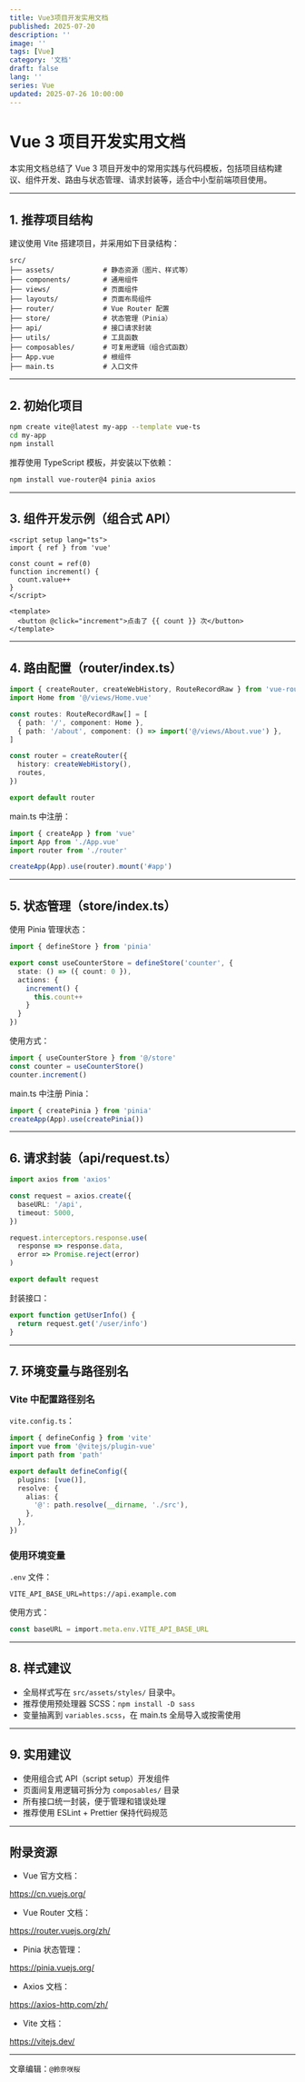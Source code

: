 ```yaml
---
title: Vue3项目开发实用文档
published: 2025-07-20
description: ''
image: ''
tags: [Vue]
category: '文档'
draft: false 
lang: ''
series: Vue
updated: 2025-07-26 10:00:00
---
```


# Vue 3 项目开发实用文档

本实用文档总结了 Vue 3 项目开发中的常用实践与代码模板，包括项目结构建议、组件开发、路由与状态管理、请求封装等，适合中小型前端项目使用。

---

## 1. 推荐项目结构

建议使用 Vite 搭建项目，并采用如下目录结构：

```
src/
├── assets/            # 静态资源（图片、样式等）
├── components/        # 通用组件
├── views/             # 页面组件
├── layouts/           # 页面布局组件
├── router/            # Vue Router 配置
├── store/             # 状态管理（Pinia）
├── api/               # 接口请求封装
├── utils/             # 工具函数
├── composables/       # 可复用逻辑（组合式函数）
├── App.vue            # 根组件
├── main.ts            # 入口文件
```

---

## 2. 初始化项目

```bash
npm create vite@latest my-app --template vue-ts
cd my-app
npm install
```

推荐使用 TypeScript 模板，并安装以下依赖：

```bash
npm install vue-router@4 pinia axios
```

---

## 3. 组件开发示例（组合式 API）

```vue
<script setup lang="ts">
import { ref } from 'vue'

const count = ref(0)
function increment() {
  count.value++
}
</script>

<template>
  <button @click="increment">点击了 {{ count }} 次</button>
</template>
```

---

## 4. 路由配置（router/index.ts）

```ts
import { createRouter, createWebHistory, RouteRecordRaw } from 'vue-router'
import Home from '@/views/Home.vue'

const routes: RouteRecordRaw[] = [
  { path: '/', component: Home },
  { path: '/about', component: () => import('@/views/About.vue') },
]

const router = createRouter({
  history: createWebHistory(),
  routes,
})

export default router
```

main.ts 中注册：

```ts
import { createApp } from 'vue'
import App from './App.vue'
import router from './router'

createApp(App).use(router).mount('#app')
```

---

## 5. 状态管理（store/index.ts）

使用 Pinia 管理状态：

```ts
import { defineStore } from 'pinia'

export const useCounterStore = defineStore('counter', {
  state: () => ({ count: 0 }),
  actions: {
    increment() {
      this.count++
    }
  }
})
```

使用方式：

```ts
import { useCounterStore } from '@/store'
const counter = useCounterStore()
counter.increment()
```

main.ts 中注册 Pinia：

```ts
import { createPinia } from 'pinia'
createApp(App).use(createPinia())
```

---

## 6. 请求封装（api/request.ts）

```ts
import axios from 'axios'

const request = axios.create({
  baseURL: '/api',
  timeout: 5000,
})

request.interceptors.response.use(
  response => response.data,
  error => Promise.reject(error)
)

export default request
```

封装接口：

```ts
export function getUserInfo() {
  return request.get('/user/info')
}
```

---

## 7. 环境变量与路径别名

### Vite 中配置路径别名

`vite.config.ts`：

```ts
import { defineConfig } from 'vite'
import vue from '@vitejs/plugin-vue'
import path from 'path'

export default defineConfig({
  plugins: [vue()],
  resolve: {
    alias: {
      '@': path.resolve(__dirname, './src'),
    },
  },
})
```

### 使用环境变量

`.env` 文件：

```
VITE_API_BASE_URL=https://api.example.com
```

使用方式：

```ts
const baseURL = import.meta.env.VITE_API_BASE_URL
```

---

## 8. 样式建议

- 全局样式写在 `src/assets/styles/` 目录中。
- 推荐使用预处理器 SCSS：`npm install -D sass`
- 变量抽离到 `variables.scss`，在 main.ts 全局导入或按需使用

---

## 9. 实用建议

- 使用组合式 API（script setup）开发组件
- 页面间复用逻辑可拆分为 `composables/` 目录
- 所有接口统一封装，便于管理和错误处理
- 推荐使用 ESLint + Prettier 保持代码规范

---

## 附录资源

- Vue 官方文档：

https://cn.vuejs.org/

- Vue Router 文档：

https://router.vuejs.org/zh/

- Pinia 状态管理：

https://pinia.vuejs.org/

- Axios 文档：

https://axios-http.com/zh/

- Vite 文档：

https://vitejs.dev/

---

文章编辑：`@鈴奈咲桜`